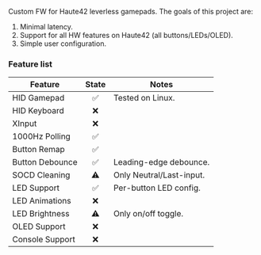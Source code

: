 Custom FW for Haute42 leverless gamepads. The goals of this project are:
1. Minimal latency.
2. Support for all HW features on Haute42 (all buttons/LEDs/OLED).
3. Simple user configuration.

### Feature list

| Feature          | State | Notes                    |                                                     
|------------------|:-----:|--------------------------|                                                     
| HID Gamepad      | ✅    | Tested on Linux.         |                                                     
| HID Keyboard     | ❌    |                          |                                              
| XInput           | ❌    |                          |
| 1000Hz Polling   | ✅    |                          |                                                     
| Button Remap     | ✅    |                          |  
| Button Debounce  | ✅    | Leading-edge debounce.   |  
| SOCD Cleaning    | ⚠️    | Only Neutral/Last-input. |                                                    
| LED Support      | ✅    | Per-button LED config.   |                                                     
| LED Animations   | ❌    |                          |                                                     
| LED Brightness   | ⚠️    | Only on/off toggle.      |                                                     
| OLED Support     | ❌    |                          |                                                     
| Console Support  | ❌    |                          |     
